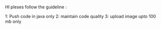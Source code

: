 HI pleses follow the guideline :

1: Push code in java only
2: maintain code quality 
3: upload image upto 100 mb only 